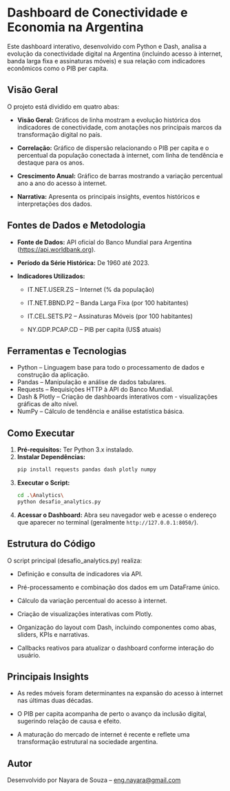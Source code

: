 # Dashboard de Conectividade e Economia na Argentina
Este dashboard interativo, desenvolvido com Python e Dash, analisa a evolução da conectividade digital na Argentina (incluindo acesso à internet, banda larga fixa e assinaturas móveis) e sua relação com indicadores econômicos como o PIB per capita.

## Visão Geral

O projeto está dividido em quatro abas:

- **Visão Geral:** Gráficos de linha mostram a evolução histórica dos indicadores de conectividade, com anotações nos principais marcos da transformação digital no país.

- **Correlação:** Gráfico de dispersão relacionando o PIB per capita e o percentual da população conectada à internet, com linha de tendência e destaque para os anos.

- **Crescimento Anual:** Gráfico de barras mostrando a variação percentual ano a ano do acesso à internet.

- **Narrativa:** Apresenta os principais insights, eventos históricos e interpretações dos dados.

## Fontes de Dados e Metodologia

- **Fonte de Dados:** API oficial do Banco Mundial para Argentina (https://api.worldbank.org).

- **Período da Série Histórica:** De 1960 até 2023.

- **Indicadores Utilizados:**

    - IT.NET.USER.ZS – Internet (% da população)

    - IT.NET.BBND.P2 – Banda Larga Fixa (por 100 habitantes)

    - IT.CEL.SETS.P2 – Assinaturas Móveis (por 100 habitantes)

    - NY.GDP.PCAP.CD – PIB per capita (US$ atuais)

## Ferramentas e Tecnologias
- Python – Linguagem base para todo o processamento de dados e construção da aplicação.
- Pandas – Manipulação e análise de dados tabulares.
- Requests – Requisições HTTP à API do Banco Mundial.
- Dash & Plotly – Criação de dashboards interativos com - visualizações gráficas de alto nível.
- NumPy – Cálculo de tendência e análise estatística básica.

## Como Executar

1.  **Pré-requisitos:** Ter Python 3.x instalado.
2.  **Instalar Dependências:**
    ```bash
    pip install requests pandas dash plotly numpy
    ```
3.  **Executar o Script:**
    ```bash
    cd .\Analytics\
    python desafio_analytics.py
    ```
4.  **Acessar o Dashboard:** Abra seu navegador web e acesse o endereço que aparecer no terminal (geralmente `http://127.0.0.1:8050/`).

## Estrutura do Código

O script principal (desafio_analytics.py) realiza:

- Definição e consulta de indicadores via API.

- Pré-processamento e combinação dos dados em um DataFrame único.

- Cálculo da variação percentual do acesso à internet.

- Criação de visualizações interativas com Plotly.

- Organização do layout com Dash, incluindo componentes como abas, sliders, KPIs e narrativas.

- Callbacks reativos para atualizar o dashboard conforme interação do usuário.

##  Principais Insights
- As redes móveis foram determinantes na expansão do acesso à internet nas últimas duas décadas.

- O PIB per capita acompanha de perto o avanço da inclusão digital, sugerindo relação de causa e efeito.

- A maturação do mercado de internet é recente e reflete uma transformação estrutural na sociedade argentina.

## Autor
Desenvolvido por Nayara de Souza – eng.nayara@gmail.com